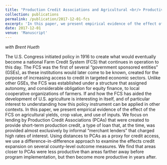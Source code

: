 ```yaml
---
title: "Production Credit Associations and Agricultural <br/> Productivity Change in the United States, 1920-1940"
collection: publications
permalink: /publication/2017-12-01-fcs
excerpt: 'In this paper, we present empirical evidence of the effect of the FCS on agricultural yields, crop value, and use of inputs.'
date: 2017-12-01
venue: 'Manuscript'
---
```


*with Brent Hueth*

The U.S. Congress initiated policy in 1916 to create what would eventually become a national Farm Credit System (FCS) that continues in operation to this day. The FCS was the first of several “government sponsored entities” (GSEs), as these institutions would later come to be known, created for the purpose of increasing access to credit in targeted economic sectors. Unlike other GSEs, the FCS was established under a structure that assigned autonomy, and considerable obligation for equity finance, to local cooperative organizations of farmers. If and how the FCS has aided the development of U.S. agriculture is interesting in itself, and of particular interest to understanding how this policy instrument can be applied in other contexts. In this paper, we present empirical evidence of the effect of the FCS on agricultural yields, crop value, and use of inputs. We focus on lending by Production Credit Associations (PCAs) that were created to provide short-term production credit, a type of loan that, at the time, was provided almost exclusively by informal “merchant lenders” that charged high rates of interest. Using distances to PCAs as a proxy for credit access, we use a difference-in-difference approach to examine the effects credit expansion on several county-level outcome measures. We find that areas closer to PCAs were less productive than areas farther away before program implementation, but then become more productive in years after.



